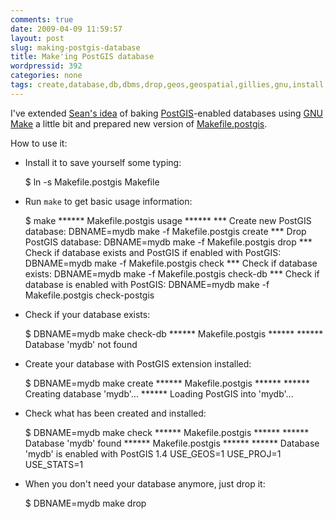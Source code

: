 ```yaml
---
comments: true
date: 2009-04-09 11:59:57
layout: post
slug: making-postgis-database
title: Make'ing PostGIS database
wordpressid: 392
categories: none
tags: create,database,db,dbms,drop,geos,geospatial,gillies,gnu,install,make,makefile,ogc,postgis,programming,project,spatial,sql
---
```


I've extended [Sean's idea](http://sgillies.net/blog/176/create-a-postgis-db-with-make/) of baking [PostGIS](http://postgis.refractions.net/)-enabled databases using [GNU Make](http://www.gnu.org/software/make/) a little bit and prepared new version of [Makefile.postgis](/download/projects/postgis/Makefile.postgis).





How to use it:






  * Install it to save yourself some typing:

    
    $ ln -s Makefile.postgis Makefile




  * Run `make` to get basic usage information:

    
    $ make
    ****** Makefile.postgis usage ******
    *** Create new PostGIS database:
    	DBNAME=mydb make -f Makefile.postgis create
    *** Drop PostGIS database:
    	DBNAME=mydb make -f Makefile.postgis drop
    *** Check if database exists and PostGIS if enabled with PostGIS:
    	DBNAME=mydb make -f Makefile.postgis check
    *** Check if database exists:
    	DBNAME=mydb make -f Makefile.postgis check-db
    *** Check if database is enabled with PostGIS:
    	DBNAME=mydb make -f Makefile.postgis check-postgis




  * Check if your database exists:

    
    $ DBNAME=mydb make check-db
    ****** Makefile.postgis ******
    ****** Database 'mydb' not found




  * Create your database with PostGIS extension installed:

    
    $ DBNAME=mydb make create
    ****** Makefile.postgis ******
    ****** Creating database 'mydb'...
    ****** Loading PostGIS into 'mydb'...




  * Check what has been created and installed:

    
    $ DBNAME=mydb make check
    ****** Makefile.postgis ******
    ****** Database 'mydb' found
    ****** Makefile.postgis ******
    ****** Database 'mydb' is enabled with PostGIS
    1.4 USE_GEOS=1 USE_PROJ=1 USE_STATS=1




  * When you don't need your database anymore, just drop it:

    
    $ DBNAME=mydb make drop





